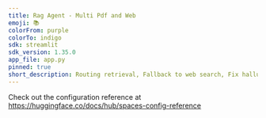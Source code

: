 ```yaml
---
title: Rag Agent - Multi Pdf and Web
emoji: 📚
colorFrom: purple
colorTo: indigo
sdk: streamlit
sdk_version: 1.35.0
app_file: app.py
pinned: true
short_description: Routing retrieval, Fallback to web search, Fix hallucination
---
```


Check out the configuration reference at https://huggingface.co/docs/hub/spaces-config-reference